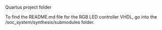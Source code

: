 Quartus project folder

To find the README.md file for the RGB LED controller VHDL, go into the /soc_system/synthesis/submodules folder.